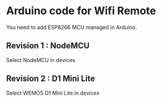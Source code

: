 # Arduino code for Wifi Remote

You need to add ESP8266 MCU managed in Arduino.

## Revision 1 : NodeMCU

Select NodeMCU in devices

## Revision 2 : D1 Mini Lite

Select WEMOS D1 Mini Lite in devices